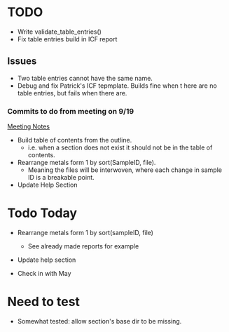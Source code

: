# TODO

- Write validate_table_entries()
- Fix table entries build in ICF report

## Issues

- Two table entries cannot have the same name.
- Debug and fix Patrick's ICF tepmplate. Builds fine when t here are no table entries, but fails when there are.

### Commits to do from meeting on 9/19

[Meeting Notes](https://docs.google.com/document/d/1KNUOfTx2cZitwFIFhohV-zp3E4agBitj4SXuCxOgKug/edit?pli=1 "Google Docs")

- Build table of contents from the outline.
  - i.e. when a section does not exist it should not be in the table of contents.
- Rearrange metals form 1 by sort(SampleID, file).
  - Meaning the files will be interwoven, where each change in sample ID is a breakable point.
- Update Help Section

# Todo Today

- Rearrange metals form 1 by sort(sampleID, file)

  - See already made reports for example
- Update help section
- Check in with May

# Need to test

- Somewhat tested: allow section's base dir to be missing.

